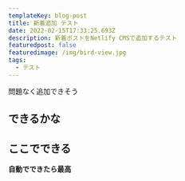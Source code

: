 ```yaml
---
templateKey: blog-post
title: 新着追加 テスト
date: 2022-02-15T17:33:25.693Z
description: 新着ポストをNetlify CMSで追加するテスト
featuredpost: false
featuredimage: /img/bird-view.jpg
tags:
  - テスト
---
```

問題なく追加できそう
## できるかな
## ここでできる
**自動でできたら最高**